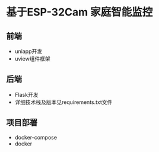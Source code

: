 # 基于ESP-32Cam 家庭智能监控
## 前端
* uniapp开发
* uview组件框架
## 后端
* Flask开发
* 详细技术栈及版本见requirements.txt文件
## 项目部署
* docker-compose
* docker